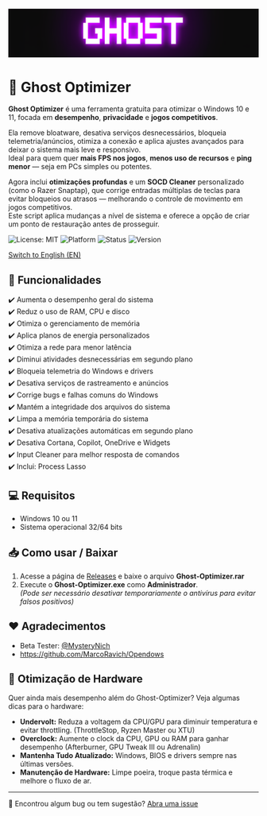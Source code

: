 ![Logo](https://github.com/louzkk/Ghost-Optimizer/blob/e70941415963195a2192215ff950054b26ade25b/Resources/newbanner.png)

# 👻 Ghost Optimizer

**Ghost Optimizer** é uma ferramenta gratuita para otimizar o Windows 10 e 11, focada em **desempenho**, **privacidade** e **jogos competitivos**.

Ela remove bloatware, desativa serviços desnecessários, bloqueia telemetria/anúncios, otimiza a conexão e aplica ajustes avançados para deixar o sistema mais leve e responsivo.  
Ideal para quem quer **mais FPS nos jogos**, **menos uso de recursos** e **ping menor** — seja em PCs simples ou potentes.

Agora inclui **otimizações profundas** e um **SOCD Cleaner** personalizado (como o Razer Snaptap), que corrige entradas múltiplas de teclas para evitar bloqueios ou atrasos — melhorando o controle de movimento em jogos competitivos.  
Este script aplica mudanças a nível de sistema e oferece a opção de criar um ponto de restauração antes de prosseguir.

![License: MIT](https://img.shields.io/badge/License-MIT-yellow.svg) 
![Platform](https://img.shields.io/badge/platform-Windows-blue) 
![Status](https://img.shields.io/badge/status-beta-red) 
![Version](https://img.shields.io/badge/version-3.5-blue) 

[Switch to English (EN)](README.md)


## 🚀 Funcionalidades

✔️ Aumenta o desempenho geral do sistema  
✔️ Reduz o uso de RAM, CPU e disco  
✔️ Otimiza o gerenciamento de memória  
✔️ Aplica planos de energia personalizados   
✔️ Otimiza a rede para menor latência  
✔️ Diminui atividades desnecessárias em segundo plano  
✔️ Bloqueia telemetria do Windows e drivers  
✔️ Desativa serviços de rastreamento e anúncios  
✔️ Corrige bugs e falhas comuns do Windows  
✔️ Mantém a integridade dos arquivos do sistema  
✔️ Limpa a memória temporária do sistema  
✔️ Desativa atualizações automáticas em segundo plano  
✔️ Desativa Cortana, Copilot, OneDrive e Widgets  
✔️ Input Cleaner para melhor resposta de comandos  
✔️ Inclui: Process Lasso  


## 💻 Requisitos

- Windows 10 ou 11  
- Sistema operacional 32/64 bits  


## 📥 Como usar / Baixar

1. Acesse a página de [Releases](https://github.com/louzkk/Ghost-Optimizer/releases) e baixe o arquivo **Ghost-Optimizer.rar**  
2. Execute o **Ghost-Optimizer.exe** como **Administrador**.  
   *(Pode ser necessário desativar temporariamente o antivírus para evitar falsos positivos)*


## ❤️ Agradecimentos

- Beta Tester: [@MysteryNich](https://github.com/MysteryNich)  
- https://github.com/MarcoRavich/Opendows  


## 🔧 Otimização de Hardware

Quer ainda mais desempenho além do Ghost-Optimizer? Veja algumas dicas para o hardware:  

- **Undervolt:** Reduza a voltagem da CPU/GPU para diminuir temperatura e evitar throttling. (ThrottleStop, Ryzen Master ou XTU)  
- **Overclock:** Aumente o clock da CPU, GPU ou RAM para ganhar desempenho (Afterburner, GPU Tweak III ou Adrenalin)  
- **Mantenha Tudo Atualizado:** Windows, BIOS e drivers sempre nas últimas versões.  
- **Manutenção de Hardware:** Limpe poeira, troque pasta térmica e melhore o fluxo de ar.

---

💬 Encontrou algum bug ou tem sugestão? [Abra uma issue](https://github.com/louzkk/Ghost-Optimizer/issues)
